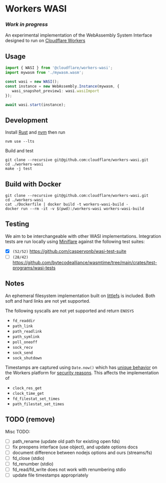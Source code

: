 # Workers WASI

### *Work in progress*

An experimental implementation of the WebAssembly System Interface designed to run on [Cloudflare Workers](https://workers.cloudflare.com)

## Usage

```typescript
import { WASI } from '@cloudflare/workers-wasi';
import mywasm from './mywasm.wasm';

const wasi = new WASI();
const instance = new WebAssembly.Instance(mywasm, {
   wasi_snapshot_preview1: wasi.wasiImport
});

await wasi.start(instance);
```
  
## Development
Install [Rust](https://www.rust-lang.org/tools/install) and [nvm](https://github.com/nvm-sh/nvm) then run
```
nvm use --lts
```
Build and test

```
git clone --recursive git@github.com:cloudflare/workers-wasi.git
cd ./workers-wasi
make -j test
```

## Build with Docker

```
git clone --recursive git@github.com:cloudflare/workers-wasi.git
cd ./workers-wasi
cat ./Dockerfile | docker build -t workers-wasi-build -
docker run --rm -it -v $(pwd):/workers-wasi workers-wasi-build
```

## Testing

We aim to be interchangeable with other WASI implementations.  Integration tests are run locally using [Miniflare](https://github.com/cloudflare/miniflare) against the following test suites:
- [x] `(52/52)` https://github.com/caspervonb/wasi-test-suite
- [ ] `(28/42)` https://github.com/bytecodealliance/wasmtime/tree/main/crates/test-programs/wasi-tests

## Notes

An ephemeral filesystem implementation built on [littlefs](https://github.com/littlefs-project/littlefs) is included.
Both soft and hard links are not yet supported.

The following syscalls are not yet supported and return `ENOSYS`
- `fd_readdir`
- `path_link`
- `path_readlink`
- `path_symlink`
- `poll_oneoff`
- `sock_recv`
- `sock_send`
- `sock_shutdown`

Timestamps are captured using `Date.now()` which has [unique behavior](https://developers.cloudflare.com/workers/runtime-apis/web-standards#javascript-standards) on the Workers platform for [security reasons](https://blog.cloudflare.com/mitigating-spectre-and-other-security-threats-the-cloudflare-workers-security-model/).  This affects the implementation of
- `clock_res_get`
- `clock_time_get`
- `fd_filestat_set_times`
- `path_filestat_set_times`

## TODO (remove)
Misc TODO:
- [ ] path_rename (update old path for existing open fds)
- [ ] fix preopens interface (use object), and update options docs
- [ ] document difference between nodejs options and ours (streams/fs)
- [ ] fd_close (stdio)
- [ ] fd_renumber (stdio)
- [ ] fd_read/fd_write does not work with renumbering stdio
- [ ] update file timestamps appropriately
